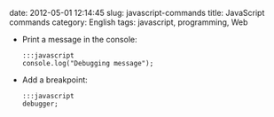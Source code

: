 date: 2012-05-01 12:14:45
slug: javascript-commands
title: JavaScript commands
category: English
tags: javascript, programming, Web

  * Print a message in the console:

        :::javascript
        console.log("Debugging message");

  * Add a breakpoint:

        :::javascript
        debugger;

